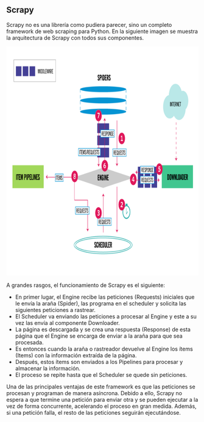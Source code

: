 ## Scrapy 

Scrapy no es una librería como pudiera parecer, sino un completo framework de web scraping para Python. En la siguiente imagen se muestra la arquitectura de Scrapy con todos sus componentes.

<kbd>
  <a href="./images/scrapy_architecture_02-1024x688.png" target="_blank"><img src="./images/scrapy_architecture_02-1024x688.png" width="1000" height="600"></a>
</kbd>
    


A grandes rasgos, el funcionamiento de Scrapy es el siguiente:

- En primer lugar, el Engine recibe las peticiones (Requests) iniciales que le envía la araña (Spider), las programa en el scheduler y solicita las siguientes peticiones a rastrear.
- El Scheduler va enviando las peticiones a procesar al Engine y este a su vez las envía al componente Downloader.
- La página es descargada y se crea una respuesta (Response) de esta página que el Engine se encarga de enviar a la araña para que sea procesada.
- Es entonces cuando la araña o rastreador devuelve al Engine los ítems (Items) con la información extraída de la página.
- Después, estos ítems son enviados a los Pipelines para procesar y almacenar la información.
- El proceso se repite hasta que el Scheduler se quede sin peticiones.

Una de las principales ventajas de este framework es que las peticiones se procesan y programan de manera asíncrona. Debido a ello, Scrapy no espera a que termine una petición para enviar otra y se pueden ejecutar a la vez de forma concurrente, acelerando el proceso en gran medida. Además, si una petición falla, el resto de las peticiones seguirán ejecutándose.
